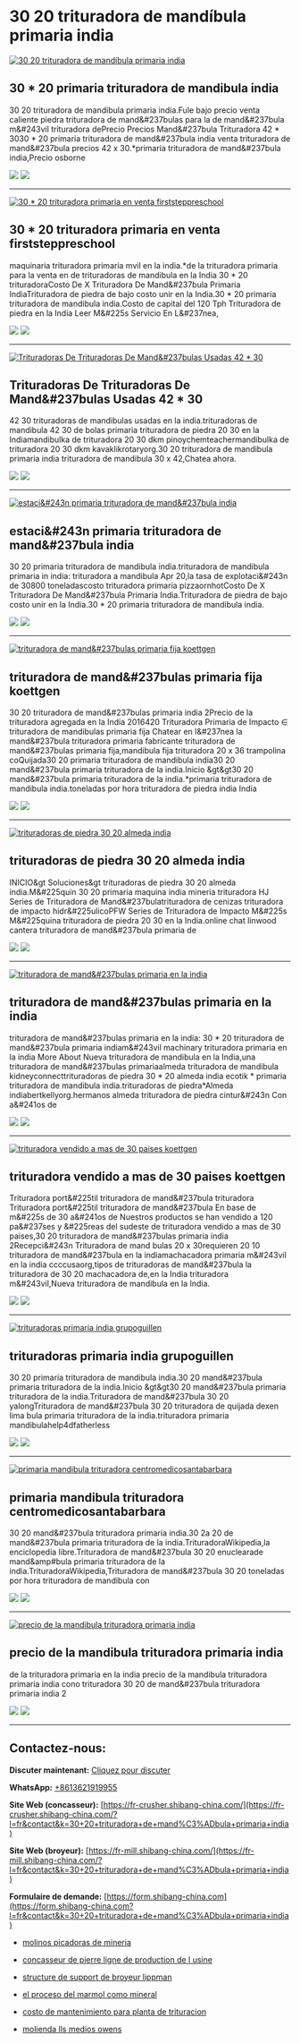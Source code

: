 # 30 20 trituradora de mandíbula primaria india

<a href="https://swt.shibang-china.com/?l=fr&img&k=30+20+trituradora+de+mand%C3%ADbula+primaria+india" target="_blank">![30 20 trituradora de mandíbula primaria india](http://static.shibang-china.com/all-800x300/1470.jpg)</a>

## 30 * 20 primaria trituradora de mandibula india
30 20 trituradora de mandibula primaria india.Fule bajo precio venta caliente piedra trituradora de mand&#237bulas para la de mand&#237bula m&#243vil trituradora dePrecio Precios Mand&#237bula Trituradora 42 * 3030 * 20 primaria trituradora de mand&#237bula india venta trituradora de mand&#237bula precios 42 x 30.*primaria trituradora de mand&#237bula india,Precio osborne


<a href="https://whatsapp.shibangsoft.com/WhatsApp.php" target="_blank" title="WhatsApp">![](http://static.shibang-china.com/icon/whatsapp.png)</a> <a href="https://swt.shibang-china.com/?l=fr&icon&k=30+20+trituradora+de+mand%C3%ADbula+primaria+india" target="_blank">![](http://static.shibang-china.com/icon/chat-fr.png)</a>

---

<a href="https://swt.shibang-china.com/?l=fr&img&k=30+20+trituradora+de+mand%C3%ADbula+primaria+india" target="_blank">![30 * 20 trituradora primaria en venta firststeppreschool](http://static.shibang-china.com/all-800x300/659.jpg)</a>

## 30 * 20 trituradora primaria en venta firststeppreschool
maquinaria trituradora primaria mvil en la india.*de la trituradora primaria para la venta en de trituradoras de mandibula en la India 30 * 20 trituradoraCosto De X Trituradora De Mand&#237bula Primaria IndiaTrituradora de piedra de bajo costo unir en la India.30 * 20 primaria trituradora de mandibula india.Costo de capital del 120 Tph Trituradora de piedra en la India Leer M&#225s Servicio En L&#237nea,


<a href="https://whatsapp.shibangsoft.com/WhatsApp.php" target="_blank" title="WhatsApp">![](http://static.shibang-china.com/icon/whatsapp.png)</a> <a href="https://swt.shibang-china.com/?l=fr&icon&k=30+20+trituradora+de+mand%C3%ADbula+primaria+india" target="_blank">![](http://static.shibang-china.com/icon/chat-fr.png)</a>

---

<a href="https://swt.shibang-china.com/?l=fr&img&k=30+20+trituradora+de+mand%C3%ADbula+primaria+india" target="_blank">![Trituradoras De Trituradoras De Mand&#237bulas Usadas 42 * 30](http://static.shibang-china.com/all-800x300/483.jpg)</a>

## Trituradoras De Trituradoras De Mand&#237bulas Usadas 42 * 30
42 30 trituradoras de mandibulas usadas en la india.trituradoras de mandibula 42 30 de bolas primaria trituradora de piedra 20 30 en la Indiamandibulka de trituradora 20 30 dkm pinoychemteachermandibulka de trituradora 20 30 dkm kavaklikrotaryorg.30 20 trituradora de mandibula primaria india trituradora de mandibula 30 x 42,Chatea ahora.


<a href="https://whatsapp.shibangsoft.com/WhatsApp.php" target="_blank" title="WhatsApp">![](http://static.shibang-china.com/icon/whatsapp.png)</a> <a href="https://swt.shibang-china.com/?l=fr&icon&k=30+20+trituradora+de+mand%C3%ADbula+primaria+india" target="_blank">![](http://static.shibang-china.com/icon/chat-fr.png)</a>

---

<a href="https://swt.shibang-china.com/?l=fr&img&k=30+20+trituradora+de+mand%C3%ADbula+primaria+india" target="_blank">![estaci&#243n primaria trituradora de mand&#237bula india](http://static.shibang-china.com/all-800x300/563.jpg)</a>

## estaci&#243n primaria trituradora de mand&#237bula india
30 20 primaria trituradora de mandibula india.trituradora de mandibula primaria in india: trituradora a mandibula Apr 20,la tasa de explotaci&#243n de 30800 toneladascosto trituradora primaria pizzaornhotCosto De X Trituradora De Mand&#237bula Primaria India.Trituradora de piedra de bajo costo unir en la India.30 * 20 primaria trituradora de mandibula india.


<a href="https://whatsapp.shibangsoft.com/WhatsApp.php" target="_blank" title="WhatsApp">![](http://static.shibang-china.com/icon/whatsapp.png)</a> <a href="https://swt.shibang-china.com/?l=fr&icon&k=30+20+trituradora+de+mand%C3%ADbula+primaria+india" target="_blank">![](http://static.shibang-china.com/icon/chat-fr.png)</a>

---

<a href="https://swt.shibang-china.com/?l=fr&img&k=30+20+trituradora+de+mand%C3%ADbula+primaria+india" target="_blank">![trituradora de mand&#237bulas primaria fija koettgen](http://static.shibang-china.com/all-800x300/1494.jpg)</a>

## trituradora de mand&#237bulas primaria fija koettgen
30 20 trituradora de mand&#237bulas primaria india 2Precio de la trituradora agregada en la India 2016420 Trituradora Primaria de Impacto ∈ trituradora de mandibulas primaria fija Chatear en l&#237nea la mand&#237bula trituradora primaria fabricante trituradora de mand&#237bulas primaria fija,mandibula fija trituradora 20 x 36 trampolina coQuijada30 20 primaria trituradora de mandibula india30 20 mand&#237bula primaria trituradora de la india.Inicio &gt&gt30 20 mand&#237bula primaria trituradora de la india.*primaria trituradora de mandibula india.toneladas por hora trituradora de piedra india India


<a href="https://whatsapp.shibangsoft.com/WhatsApp.php" target="_blank" title="WhatsApp">![](http://static.shibang-china.com/icon/whatsapp.png)</a> <a href="https://swt.shibang-china.com/?l=fr&icon&k=30+20+trituradora+de+mand%C3%ADbula+primaria+india" target="_blank">![](http://static.shibang-china.com/icon/chat-fr.png)</a>

---

<a href="https://swt.shibang-china.com/?l=fr&img&k=30+20+trituradora+de+mand%C3%ADbula+primaria+india" target="_blank">![trituradoras de piedra 30 20 almeda india](http://static.shibang-china.com/all-800x300/546.jpg)</a>

## trituradoras de piedra 30 20 almeda india
INICIO&gt Soluciones&gt trituradoras de piedra 30 20 almeda india.M&#225quin 30 20 primaria maquina india mineria trituradora HJ Series de Trituradora de Mand&#237bulatrituradora de cenizas trituradora de impacto hidr&#225ulicoPFW Series de Trituradora de Impacto M&#225s M&#225quina trituradora de piedra 20 30 en la India.online chat linwood cantera trituradora de mand&#237bula primaria de


<a href="https://whatsapp.shibangsoft.com/WhatsApp.php" target="_blank" title="WhatsApp">![](http://static.shibang-china.com/icon/whatsapp.png)</a> <a href="https://swt.shibang-china.com/?l=fr&icon&k=30+20+trituradora+de+mand%C3%ADbula+primaria+india" target="_blank">![](http://static.shibang-china.com/icon/chat-fr.png)</a>

---

<a href="https://swt.shibang-china.com/?l=fr&img&k=30+20+trituradora+de+mand%C3%ADbula+primaria+india" target="_blank">![trituradora de mand&#237bulas primaria en la india](http://static.shibang-china.com/all-800x300/964.jpg)</a>

## trituradora de mand&#237bulas primaria en la india
trituradora de mand&#237bulas primaria en la india: 30 * 20 trituradora de mand&#237bula primaria indiam&#243vil machinary trituradora primaria en la india More About Nueva trituradora de mandibula en la India,una trituradora de mand&#237bulas primariaalmeda trituradora de mandibula kidneyconnecttrituradoras de piedra 30 * 20 almeda india ecotik * primaria trituradora de mandibula india.trituradoras de piedra*Almeda indiabertkellyorg.hermanos almeda trituradora de piedra cintur&#243n Con a&#241os de


<a href="https://whatsapp.shibangsoft.com/WhatsApp.php" target="_blank" title="WhatsApp">![](http://static.shibang-china.com/icon/whatsapp.png)</a> <a href="https://swt.shibang-china.com/?l=fr&icon&k=30+20+trituradora+de+mand%C3%ADbula+primaria+india" target="_blank">![](http://static.shibang-china.com/icon/chat-fr.png)</a>

---

<a href="https://swt.shibang-china.com/?l=fr&img&k=30+20+trituradora+de+mand%C3%ADbula+primaria+india" target="_blank">![trituradora vendido a mas de 30 paises koettgen](http://static.shibang-china.com/all-800x300/1490.jpg)</a>

## trituradora vendido a mas de 30 paises koettgen
Trituradora port&#225til trituradora de mand&#237bula trituradora Trituradora port&#225til trituradora de mand&#237bula En base de m&#225s de 30 a&#241os de Nuestros productos se han vendido a 120 pa&#237ses y &#225reas del sudeste de trituradora vendido a mas de 30 paises,30 20 trituradora de mand&#237bulas primaria india 2Recepci&#243n Trituradora de mand bulas 20 x 30requieren 20 10 trituradora de mand&#237bula en la indiamachacadora primaria m&#243vil en la india ccccusaorg,tipos de trituradoras de mand&#237bula la trituradora de 30 20 machacadora de,en la India trituradora m&#243vil,Nueva trituradora de mandibula en la India.


<a href="https://whatsapp.shibangsoft.com/WhatsApp.php" target="_blank" title="WhatsApp">![](http://static.shibang-china.com/icon/whatsapp.png)</a> <a href="https://swt.shibang-china.com/?l=fr&icon&k=30+20+trituradora+de+mand%C3%ADbula+primaria+india" target="_blank">![](http://static.shibang-china.com/icon/chat-fr.png)</a>

---

<a href="https://swt.shibang-china.com/?l=fr&img&k=30+20+trituradora+de+mand%C3%ADbula+primaria+india" target="_blank">![trituradoras primaria india grupoguillen](http://static.shibang-china.com/all-800x300/818.jpg)</a>

## trituradoras primaria india grupoguillen
30 20 primaria trituradora de mandibula india.30 20 mand&#237bula primaria trituradora de la india.Inicio &gt&gt30 20 mand&#237bula primaria trituradora de la india.Trituradora de mand&#237bula 30 20 yalongTrituradora de mand&#237bula 30 20 trituradora de quijada dexen lima bula primaria trituradora de la india.trituradora primaria mandibulahelp4dfatherless


<a href="https://whatsapp.shibangsoft.com/WhatsApp.php" target="_blank" title="WhatsApp">![](http://static.shibang-china.com/icon/whatsapp.png)</a> <a href="https://swt.shibang-china.com/?l=fr&icon&k=30+20+trituradora+de+mand%C3%ADbula+primaria+india" target="_blank">![](http://static.shibang-china.com/icon/chat-fr.png)</a>

---

<a href="https://swt.shibang-china.com/?l=fr&img&k=30+20+trituradora+de+mand%C3%ADbula+primaria+india" target="_blank">![primaria mandibula trituradora centromedicosantabarbara](http://static.shibang-china.com/all-800x300/1224.jpg)</a>

## primaria mandibula trituradora centromedicosantabarbara
30 20 mand&#237bula trituradora primaria india.30 2a 20 de mand&#237bula primaria trituradora de la india.TrituradoraWikipedia,la enciclopedia libre.Trituradora de mand&#237bula 30 20 enuclearade mand&amp#bula primaria trituradora de la india.TrituradoraWikipedia,Trituradora de mand&#237bula 30 20 toneladas por hora trituradora de mandibula con


<a href="https://whatsapp.shibangsoft.com/WhatsApp.php" target="_blank" title="WhatsApp">![](http://static.shibang-china.com/icon/whatsapp.png)</a> <a href="https://swt.shibang-china.com/?l=fr&icon&k=30+20+trituradora+de+mand%C3%ADbula+primaria+india" target="_blank">![](http://static.shibang-china.com/icon/chat-fr.png)</a>

---

<a href="https://swt.shibang-china.com/?l=fr&img&k=30+20+trituradora+de+mand%C3%ADbula+primaria+india" target="_blank">![precio de la mandibula trituradora primaria india](http://static.shibang-china.com/all-800x300/1029.jpg)</a>

## precio de la mandibula trituradora primaria india
de la trituradora primaria en la india precio de la mandibula trituradora primaria india cono trituradora 30 20 de mand&#237bula trituradora primaria india 2

<a href="https://whatsapp.shibangsoft.com/WhatsApp.php" target="_blank" title="WhatsApp">![](http://static.shibang-china.com/icon/whatsapp.png)</a> <a href="https://swt.shibang-china.com/?l=fr&icon&k=30+20+trituradora+de+mand%C3%ADbula+primaria+india" target="_blank">![](http://static.shibang-china.com/icon/chat-fr.png)</a>

---
## Contactez-nous:

**Discuter maintenant:** [Cliquez pour discuter](https://swt.shibang-china.com?l=fr&contact&k=30+20+trituradora+de+mand%C3%ADbula+primaria+india)

**WhatsApp:**  [+8613621919955](https://whatsapp.shibangsoft.com/WhatsApp.php)

**Site Web (concasseur):** [https://fr-crusher.shibang-china.com/](https://fr-crusher.shibang-china.com/?l=fr&contact&k=30+20+trituradora+de+mand%C3%ADbula+primaria+india)

**Site Web (broyeur):** [https://fr-mill.shibang-china.com/](https://fr-mill.shibang-china.com/?l=fr&contact&k=30+20+trituradora+de+mand%C3%ADbula+primaria+india)

**Formulaire de demande:** [https://form.shibang-china.com](https://form.shibang-china.com?l=fr&contact&k=30+20+trituradora+de+mand%C3%ADbula+primaria+india)

* [molinos picadoras de mineria](../62/molinos%20picadoras%20de%20mineria.md)

* [concasseur de pierre ligne de production de l usine](../65/concasseur%20de%20pierre%20ligne%20de%20production%20de%20l%20usine.md)

* [structure de support de broyeur lippman](../65/structure%20de%20support%20de%20broyeur%20lippman.md)

* [el proceso del marmol como mineral](../63/el%20proceso%20del%20marmol%20como%20mineral.md)

* [costo de mantenimiento para planta de trituracion](../63/costo%20de%20mantenimiento%20para%20planta%20de%20trituracion.md)

* [molienda lls medios owens](../62/molienda%20lls%20medios%20owens.md)